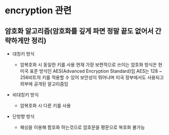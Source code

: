 # encryption 관련
## 암호화 알고리즘(암호화를 깊게 파면 정말 끝도 없어서 간략하게만 정리)
* 대칭키 방식
   - 암복호화 시 동일한 키를 사용
     현재 가장 보편적으로 쓰이는 암호화 방식은 현 미국 표준 방식인 AES(Advanced Encryption Standard)임
     AES는 128 ~ 256비트의 키를 적용할 수 있어 보안성이 뛰어나며 미국 정부에서도 사용되고 외부에 공개된 알고리즘임
     
* 비대칭키 방식
  - 암복호화 시 다른 키를 사용
* 단방향 방식
  - 해싱을 이용해 함호화 하는것으로 암호문을 평문으로 복호화 불가능
